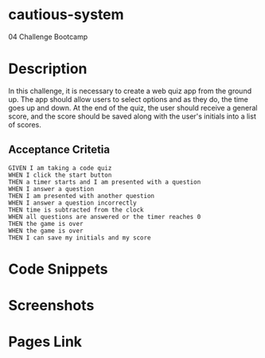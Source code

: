 # cautious-system
04 Challenge Bootcamp

# Description
In this challenge, it is necessary to create a web quiz app from the ground up. The app should allow users to select options and as they do, the time goes up and down. At the end of the quiz, the user should receive a general score, and the score should be saved along with the user's initials into a list of scores.

## Acceptance Critetia
```
GIVEN I am taking a code quiz
WHEN I click the start button
THEN a timer starts and I am presented with a question
WHEN I answer a question
THEN I am presented with another question
WHEN I answer a question incorrectly
THEN time is subtracted from the clock
WHEN all questions are answered or the timer reaches 0
THEN the game is over
WHEN the game is over
THEN I can save my initials and my score
```
# Code Snippets

# Screenshots

# Pages Link